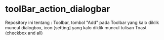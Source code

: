 # toolBar_action_dialogbar
Repository ini tentang : Toolbar, tombol "Add" pada Toolbar yang kalo diklik muncul dialogbox, icon [setting] yang kalo diklik muncul tulisan Toast (checkbox and all)
